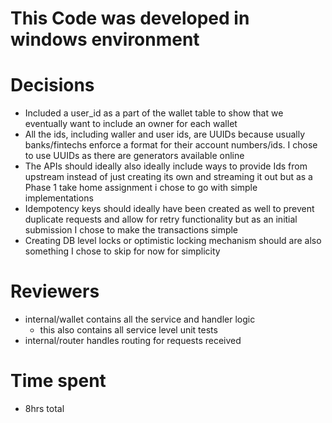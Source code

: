 # This Code was developed in windows environment

# Decisions
- Included a user_id as a part of the wallet table to show that we eventually want to include an owner for each wallet
- All the ids, including waller and user ids, are UUIDs because usually banks/fintechs enforce a format for their account numbers/ids. I chose to use UUIDs as there are generators available online
- The APIs should ideally also ideally include ways to provide Ids from upstream instead of just creating its own and streaming it out but as a Phase 1 take home assignment i chose to go with simple implementations
- Idempotency keys should ideally have been created as well to prevent duplicate requests and allow for retry functionality but as an initial submission I chose to make the transactions simple
- Creating DB level locks or optimistic locking mechanism should are also something I chose to skip for now for simplicity

# Reviewers
- internal/wallet contains all the service and handler logic
  - this also contains all service level unit tests
- internal/router handles routing for requests received

# Time spent
- 8hrs total